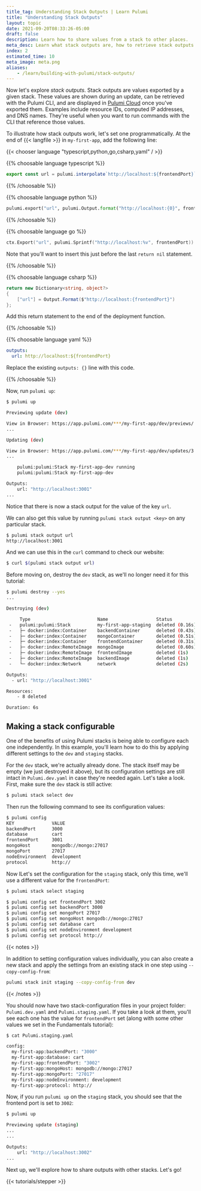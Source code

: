 ```yaml
---
title_tag: Understanding Stack Outputs | Learn Pulumi
title: "Understanding Stack Outputs"
layout: topic
date: 2021-09-20T08:33:26-05:00
draft: false
description: Learn how to share values from a stack to other places.
meta_desc: Learn what stack outputs are, how to retrieve stack outputs using the Pulumi CLI, and how to configure a stack in this tutorial.
index: 2
estimated_time: 10
meta_image: meta.png
aliases:
    - /learn/building-with-pulumi/stack-outputs/
---
```


Now let's explore _stack outputs_. Stack outputs are values exported by a given stack. These values are shown during an update, can be retrieved with the Pulumi CLI, and are displayed in [Pulumi Cloud](https://app.pulumi.com) once you've exported them. Examples include resource IDs, computed IP addresses, and DNS names. They're useful when you want to run commands with the CLI that reference those values.

To illustrate how stack outputs work, let's set one programmatically. At the end of {{< langfile >}} in `my-first-app`, add the following line:

{{< chooser language "typescript,python,go,csharp,yaml" / >}}

{{% choosable language typescript %}}

```typescript
export const url = pulumi.interpolate`http://localhost:${frontendPort}`;
```

{{% /choosable %}}

{{% choosable language python %}}

```python
pulumi.export("url", pulumi.Output.format("http://localhost:{0}", frontend_port))
```

{{% /choosable %}}

{{% choosable language go %}}

```go
ctx.Export("url", pulumi.Sprintf("http://localhost:%v", frontendPort))
```

Note that you'll want to insert this just before the last `return nil` statement.

{{% /choosable %}}

{{% choosable language csharp %}}

```csharp
return new Dictionary<string, object?>
{
    ["url"] = Output.Format($"http://localhost:{frontendPort}")
};
```

Add this return statement to the end of the deployment function.

{{% /choosable %}}

{{% choosable language yaml %}}

```yaml
outputs:
  url: http://localhost:${frontendPort}
```

Replace the existing `outputs: {}` line with this code.

{{% /choosable %}}

Now, run `pulumi up`:

```bash
$ pulumi up

Previewing update (dev)

View in Browser: https://app.pulumi.com/***/my-first-app/dev/previews/...
...

Updating (dev)

View in Browser: https://app.pulumi.com/***/my-first-app/dev/updates/3
...

    pulumi:pulumi:Stack my-first-app-dev running
    pulumi:pulumi:Stack my-first-app-dev

Outputs:
    url: "http://localhost:3001"
...
```

Notice that there is now a stack output for the value of the key `url`.

We can also get this value by running `pulumi stack output <key>` on any
particular stack.

```bash
$ pulumi stack output url
http://localhost:3001
```

And we can use this in the `curl` command to check our website:

```bash
$ curl $(pulumi stack output url)
```

Before moving on, destroy the `dev` stack, as we'll no longer need it for this tutorial:

```bash
$ pulumi destroy --yes
...

Destroying (dev)

     Type                         Name                  Status
 -   pulumi:pulumi:Stack          my-first-app-staging  deleted (0.16s)
 -   ├─ docker:index:Container    backendContainer      deleted (0.43s)
 -   ├─ docker:index:Container    mongoContainer        deleted (0.51s)
 -   ├─ docker:index:Container    frontendContainer     deleted (0.31s)
 -   ├─ docker:index:RemoteImage  mongoImage            deleted (0.60s)
 -   ├─ docker:index:RemoteImage  frontendImage         deleted (1s)
 -   ├─ docker:index:RemoteImage  backendImage          deleted (1s)
 -   └─ docker:index:Network      network               deleted (2s)

Outputs:
  - url: "http://localhost:3001"

Resources:
    - 8 deleted

Duration: 6s
```

## Making a stack configurable

One of the benefits of using Pulumi stacks is being able to configure each one independently. In this example, you'll learn how to do this by applying different settings to the `dev` and `staging` stacks.

For the `dev` stack, we're actually already done. The stack itself may be empty (we just destroyed it above), but its configuration settings are still intact in `Pulumi.dev.yaml` in case they're needed again. Let's take a look. First, make sure the `dev` stack is still active:

```bash
$ pulumi stack select dev
```

Then run the following command to see its configuration values:

```bash
$ pulumi config
KEY              VALUE
backendPort      3000
database         cart
frontendPort     3001
mongoHost        mongodb://mongo:27017
mongoPort        27017
nodeEnvironment  development
protocol         http://
```

Now lLet's set the configuration for the `staging` stack, only this time, we'll use a different value for the `frontendPort`:

```bash
$ pulumi stack select staging

$ pulumi config set frontendPort 3002
$ pulumi config set backendPort 3000
$ pulumi config set mongoPort 27017
$ pulumi config set mongoHost mongodb://mongo:27017
$ pulumi config set database cart
$ pulumi config set nodeEnvironment development
$ pulumi config set protocol http://
```

{{< notes >}}

In addition to setting configuration values individually, you can also create a new stack and apply the settings from an existing stack in one step using `--copy-config-from`:

```bash
pulumi stack init staging --copy-config-from dev
```

{{< /notes >}}

You should now have two stack-configuration files in your project folder: `Pulumi.dev.yaml` and `Pulumi.staging.yaml`. If you take a look at them, you'll see each one has the value for `frontendPort` set (along with some other values we set in the Fundamentals tutorial):

```bash
$ cat Pulumi.staging.yaml

config:
  my-first-app:backendPort: "3000"
  my-first-app:database: cart
  my-first-app:frontendPort: "3002"
  my-first-app:mongoHost: mongodb://mongo:27017
  my-first-app:mongoPort: "27017"
  my-first-app:nodeEnvironment: development
  my-first-app:protocol: http://
```

Now, if you run `pulumi up` on the `staging` stack, you should see that the frontend port is set to `3002`:

```bash
$ pulumi up

Previewing update (staging)
...
...

Outputs:
    url: "http://localhost:3002"
...
```

Next up, we'll explore how to share outputs with other stacks. Let's go!

{{< tutorials/stepper >}}
